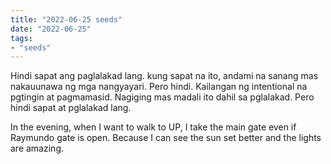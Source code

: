 ```yaml
---
title: "2022-06-25 seeds"
date: "2022-06-25"
tags:
- "seeds"
---
```


Hindi sapat ang paglalakad lang. kung sapat na ito, andami na sanang mas nakauunawa ng mga nangyayari. Pero hindi. Kailangan ng intentional na pgtingin at pagmamasid. Nagiging mas madali ito dahil sa pglalakad. Pero hindi sapat at pglalakad lang.

In the evening, when I want to walk to UP, I take the main gate even if Raymundo gate is open. Because I can see the sun set better and the lights are amazing.
